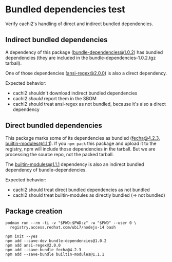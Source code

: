 # Bundled dependencies test

Verify cachi2's handling of direct and indirect bundled dependencies.

## Indirect bundled dependencies

A dependency of this package (bundle-dependencies@1.0.2) has bundled dependencies
(they are included in the bundle-dependencies-1.0.2.tgz tarball).

One of those dependencies (ansi-regex@2.0.0) is also a direct dependency.

Expected behavior:

* cachi2 shouldn't download indirect bundled dependencies
* cachi2 *should* report them in the SBOM
* cachi2 should treat ansi-regex as not bundled, because it's also a direct dependency

## Direct bundled dependencies

This package marks some of its dependencies as bundled (fecha@4.2.3, builtin-modules@1.1.1).
If you `npm pack` this package and upload it to the registry, npm will include those
dependencies in the tarball. But we are processing the source repo, not the packed
tarball.

The builtin-modules@1.1.1 dependency is also an indirect bundled dependency of bundle-dependencies.

Expected behavior:

* cachi2 should treat direct bundled dependencies as not bundled
* cachi2 should treat builtin-modules as directly bundled (=> not bundled)

## Package creation

```shell
podman run --rm -ti -v "$PWD:$PWD:z" -w "$PWD" --user 0 \
  registry.access.redhat.com/ubi7/nodejs-14 bash

npm init --yes
npm add --save-dev bundle-dependencies@1.0.2
npm add ansi-regex@2.0.0
npm add --save-bundle fecha@4.2.3
npm add --save-bundle builtin-modules@1.1.1
```
